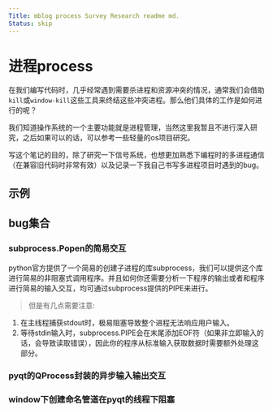 ```yaml
---
Title: mblog process Survey Research readme md.
Status: skip
---
```


# 进程process
在我们编写代码时，几乎经常遇到需要杀进程和资源冲突的情况，通常我们会借助`kill`或`window-kill`这些工具来终结这些冲突进程。那么他们具体的工作是如何进行的呢？

我们知道操作系统的一个主要功能就是进程管理，当然这里我暂且不进行深入研究，之后如果可以的话，可以参考一些轻量的os项目研究。

写这个笔记的目的，除了研究一下信号系统，也想更加熟悉下编程时的多进程通信（在兼容旧代码时非常有效）以及记录一下我自己书写多进程项目时遇到的bug。

## 示例


## bug集合

### subprocess.Popen的简易交互
python官方提供了一个简易的创建子进程的库subprocess，我们可以提供这个库进行简易的非阻塞式调用程序。并且如何你还需要分析一下程序的输出或者和程序进行简易的输入交互，均可通过subprocess提供的PIPE来进行。

> 但是有几点需要注意:
1. 在主线程捕获stdout时，极易阻塞导致整个进程无法响应用户输入。
2. 等待stdin输入时，subprocess.PIPE会在末尾添加EOF符（如果非立即输入的话，会导致读取错误），因此你的程序从标准输入获取数据时需要额外处理这部分。

### pyqt的QProcess封装的异步输入输出交互

### window下创建命名管道在pyqt的线程下阻塞